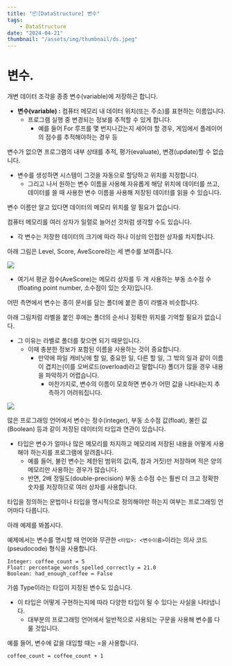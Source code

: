 ```yaml
---
title: "📦[DataStructure] 변수"
tags:
    - DataStructure
date: "2024-04-21"
thumbnail: "/assets/img/thumbnail/ds.jpeg"
---
```


# 변수.

개변 데이터 조각을 종종 변수(variable)에 저장하곤 합니다.

- **변수(variable) :** 컴퓨터 메모리 내 데이터 위치(또는 주소)를 표현하는 이름입니다.
    - 프로그램 실행 중 변경되는 정보를 추적할 수 있게 합니다.
        - 예를 들어 For 루프를 몇 번지나갔는지 세어야 할 경우, 게임에서 플레이어의 점수를 추적해야하는 경우 등

변수가 없으면 프로그램의 내부 상태를 추적, 평가(evaluate), 변경(update)할 수 없습니다.
- 변수를 생성하면 시스템이 그것을 자동으로 할당하고 위치를 지정합니다.
    - 그리고 나서 원하는 변수 이름을 사용해 자유롭게 해당 위치에 데이터를 쓰고, 데이터를 쓸 때 사용한 변수 이름을 사용해 저장된 데이터를 읽을 수 있습니다.

변수 이름만 알고 있다면 데이터의 메모리 위치를 알 필요가 없습니다.

컴퓨터 메모리를 여러 상자가 일렬로 늘어선 것처럼 생각할 수도 있습니다.
- 각 변수는 저장한 데이터의 크기에 따라 하나 이상의 인접한 상자를 차지합니다.

아래 그림은 Level, Score, AveScore라는 세 변수를 보여줍니다.

<img src = "https://github.com/devKobe24/images/blob/main/%E1%84%8F%E1%85%A5%E1%86%B7%E1%84%91%E1%85%B2%E1%84%90%E1%85%A5%E1%84%86%E1%85%A6%E1%84%86%E1%85%A9%E1%84%85%E1%85%B5%E1%84%80%E1%85%A1%E1%84%89%E1%85%A1%E1%86%BC%E1%84%8C%E1%85%A1%E1%84%8B%E1%85%A7%E1%86%AF%E1%84%85%E1%85%A9%E1%84%80%E1%85%B3%E1%84%85%E1%85%A7%E1%84%8C%E1%85%B5%E1%86%AB%E1%84%86%E1%85%A9%E1%84%89%E1%85%B3%E1%86%B8.png?raw=true">

- 여기서 평균 점수(AveScore)는 메모리 상자를 두 개 사용하는 부동 소수점 수(floating point number, 소수점이 있는 숫자)입니다.

어떤 측면에서 변수는 종이 문서를 담는 폴더에 붙은 종이 라벨과 비슷합니다.

아래 그림처럼 라벨을 붙인 후에는 폴더의 순서나 정확한 위치를 기억할 필요가 없습니다.
- 그 이유는 라벨로 폴더를 찾으면 되기 때문입니다.
    - 이때 충분한 정보가 포함된 이름을 사용하는 것이 중요합니다.
        - 만약에 파일 캐비닛에 할 일, 중요한 일, 다른 할 일, 그 밖의 일과 같이 이름이 겹치는(이를 오버로드(overload)라고 말합니다) 폴더가 많을 경우 내용을 파악하기 어렵습니다.
            - 마찬가지로, 변수의 이름이 모호하면 변수가 어떤 값을 나타내는지 추측하기 어려워집니다.

<img src = "https://github.com/devKobe24/images/blob/main/%E1%84%91%E1%85%A1%E1%84%8B%E1%85%B5%E1%86%AF%E1%84%91%E1%85%A9%E1%86%AF%E1%84%83%E1%85%A5%E1%84%85%E1%85%A1%E1%84%87%E1%85%A6%E1%86%AF%E1%84%80%E1%85%B3%E1%84%85%E1%85%B5%E1%86%B7.png?raw=true">

많은 프로그래밍 언어에서 변수는 정수(integer), 부동 소수점 값(float), 불린 값(Boolean) 등과 같이 저장된 데이터의 타입과 연관이 있습니다.
- 타입은 변수가 얼마나 많은 메모리를 차지하고 메모리에 저장된 내용을 어떻게 사용해야 하는지를 프로그램에 알려줍니다.
    - 예를 들어, 불린 변수는 제한된 범위의 값(즉, 참과 거짓)만 저장하며 적은 양의 메모리만 사용하는 경우가 많습니다.
    - 반면, 2배 정밀도(double-precision) 부동 소수점 수는 훨씬 더 크고 정확한 숫자를 저장하므로 여러 상자를 사용합니다.

타입을 정의하는 문법이나 타입을 명시적으로 정의해야만 하는지 여부는 프로그래밍 언어마다 다릅니다.

아래 예제를 봐봅시다.

예제에서는 변수를 명시할 때 언어와 무관한 `<타입>: <변수이름>`이라는 의사 코드(pseudocode) 형식을 사용합니다.

```
Integer: coffee_count = 5
Float: percentage_words_spelled_correctly = 21.0
Boolean: had_enough_coffee = False
```

가씀 Type이라는 타입이 지정된 변수도 있습니다.
- 이 타입은 어떻게 구현하는지에 따라 다양한 타입이 될 수 있다는 사실을 나타냅니다.
    - 대부분의 프로그래밍 언어에서 일반적으로 사용되는 구문을 사용해 변수를 다룰 것입니다.

예를 들어, 변수에 값을 대입할 때는 =을 사용합니다.
```
coffee_count = coffee_count + 1
````
